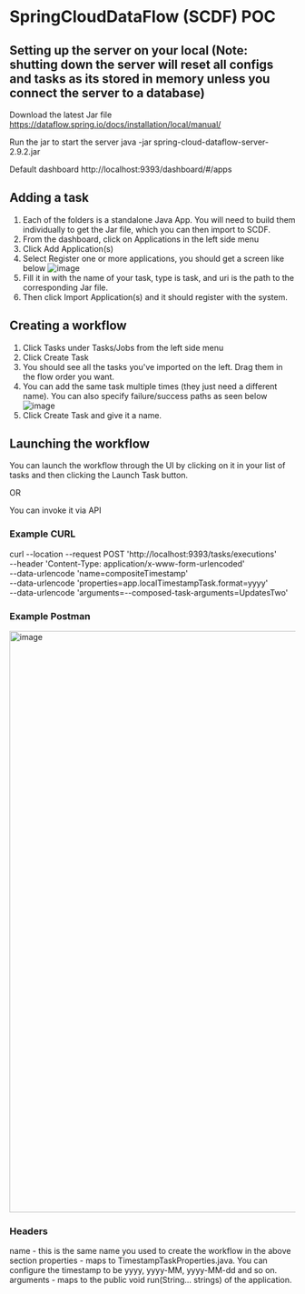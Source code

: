 # SpringCloudDataFlow (SCDF) POC

## Setting up the server on your local (Note: shutting down the server will reset all configs and tasks as its stored in memory unless you connect the server to a database)
Download the latest Jar file
https://dataflow.spring.io/docs/installation/local/manual/

Run the jar to start the server
java -jar spring-cloud-dataflow-server-2.9.2.jar 

Default dashboard
http://localhost:9393/dashboard/#/apps

## Adding a task

1. Each of the folders is a standalone Java App. You will need to build them individually to get the Jar file, which you can then import to SCDF.
2. From the dashboard, click on Applications in the left side menu
3. Click Add Application(s)
4. Select Register one or more applications, you should get a screen like below
![image](https://user-images.githubusercontent.com/84427780/208990841-f22151ad-1467-4c43-ac94-94f368a7b942.png)
5. Fill it in with the name of your task, type is task, and uri is the path to the corresponding Jar file.
6. Then click Import Application(s) and it should register with the system.


## Creating a workflow

1. Click Tasks under Tasks/Jobs from the left side menu
2. Click Create Task
3. You should see all the tasks you've imported on the left. Drag them in the flow order you want.
4. You can add the same task multiple times (they just need a different name). You can also specify failure/success paths as seen below
![image](https://user-images.githubusercontent.com/84427780/208992652-d2ac4eca-bd87-44e0-bbb4-7608b1b42a9d.png)
5. Click Create Task and give it a name.

## Launching the workflow

You can launch the workflow through the UI by clicking on it in your list of tasks and then clicking the Launch Task button.

OR

You can invoke it via API

### Example CURL
curl --location --request POST 'http://localhost:9393/tasks/executions' \
--header 'Content-Type: application/x-www-form-urlencoded' \
--data-urlencode 'name=compositeTimestamp' \
--data-urlencode 'properties=app.localTimestampTask.format=yyyy' \
--data-urlencode 'arguments=--composed-task-arguments=UpdatesTwo'

### Example Postman
<img width="1023" alt="image" src="https://user-images.githubusercontent.com/84427780/208993568-a1ff1808-70c4-4a17-817f-4234bfd81321.png">

### Headers
name - this is the same name you used to create the workflow in the above section
properties - maps to TimestampTaskProperties.java. You can configure the timestamp to be yyyy, yyyy-MM, yyyy-MM-dd and so on.
arguments - maps to the public void run(String... strings) of the application.
